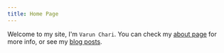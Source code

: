 ```yaml
---
title: Home Page
---
```


Welcome to my site, I'm `Varun Chari`. You can check my [about page](page/about) for more info, or see my [blog posts](posts/).
